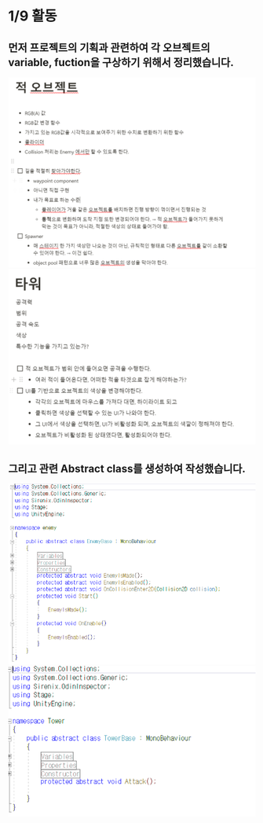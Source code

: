 # 1/9 활동
## 먼저 프로젝트의 기획과 관련하여 각 오브젝트의 variable, fuction을 구상하기 위해서 정리했습니다.
![enemy](Enemy.png)
![tower](Tower.png)
## 그리고 관련 Abstract class를 생성하여 작성했습니다.
![enemy](EnemyCode.png)
![tower](TowerCode.png)